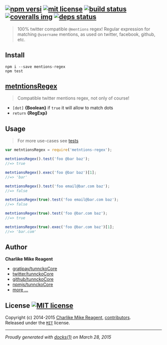 ## [![npm versi][npmjs-img]][npmjs-url] [![mit license][license-img]][license-url] [![build status][travis-img]][travis-url] [![coveralls img][coveralls-img]][coveralls-url]  [![deps status][daviddm-img]][daviddm-url]

> 100% twitter compatible `@mentions` regex! Regular expression for matching `@username` mentions, as used on twitter, facebook, github, etc.

## Install
```
npm i --save mentions-regex
npm test
```


## [metntionsRegex](index.js#L17)
> Compatible twitter mentions regex, not only of course!

* `[dot]` **{Boolean}** if `true` it will allow to match dots
* `return` **{RegExp}**


## Usage
> For more use-cases see [tests](./test.js)

```js
var metntionsRegex = require('metntions-regex');

metntionsRegex().test('foo @bar baz');
//=> true

metntionsRegex().exec('foo @bar baz')[1];
//=> 'bar'

metntionsRegex().test('foo email@bar.com baz');
//=> false

metntionsRegex(true).test('foo email@bar.com baz');
//=> false

metntionsRegex(true).test('foo @bar.com baz');
//=> true

metntionsRegex(true).exec('foo @bar.com baz')[1];
//=> 'bar.com'
```


## Author
**Charlike Mike Reagent**
+ [gratipay/tunnckoCore][author-gratipay]
+ [twitter/tunnckoCore][author-twitter]
+ [github/tunnckoCore][author-github]
+ [npmjs/tunnckoCore][author-npmjs]
+ [more ...][contrib-more]


## License [![MIT license][license-img]][license-url]
Copyright (c) 2014-2015 [Charlike Mike Reagent][contrib-more], [contributors][contrib-graf].  
Released under the [`MIT`][license-url] license.


[npmjs-url]: http://npm.im/mentions-regex
[npmjs-img]: https://img.shields.io/npm/v/mentions-regex.svg?style=flat&label=mentions-regex

[coveralls-url]: https://coveralls.io/r/regexps/mentions-regex?branch=master
[coveralls-img]: https://img.shields.io/coveralls/regexps/mentions-regex.svg?style=flat

[license-url]: https://github.com/regexps/mentions-regex/blob/master/license.md
[license-img]: https://img.shields.io/badge/license-MIT-blue.svg?style=flat

[travis-url]: https://travis-ci.org/regexps/mentions-regex
[travis-img]: https://img.shields.io/travis/regexps/mentions-regex.svg?style=flat

[daviddm-url]: https://david-dm.org/regexps/mentions-regex
[daviddm-img]: https://img.shields.io/david/dev/regexps/mentions-regex.svg?style=flat

[author-gratipay]: https://gratipay.com/tunnckoCore
[author-twitter]: https://twitter.com/tunnckoCore
[author-github]: https://github.com/tunnckoCore
[author-npmjs]: https://npmjs.org/~tunnckocore

[contrib-more]: http://j.mp/1stW47C
[contrib-graf]: https://github.com/regexps/mentions-regex/graphs/contributors

[regexps-url]: https://github.com/regexps
[regexps-img]: http://img.shields.io/badge/regexps-approved-brightgreen.svg?style=flat

***

_Proudly generated with [docks(1)](https://github.com/tunnckoCore) on March 28, 2015_



